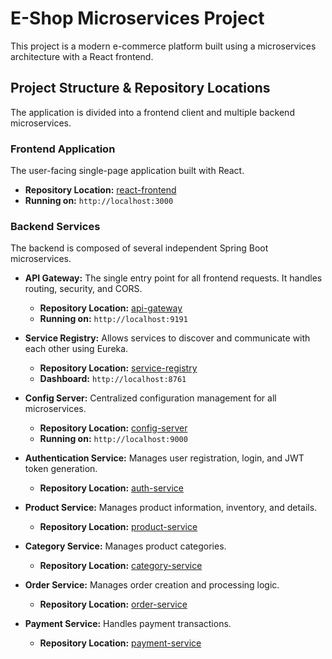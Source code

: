 # E-Shop Microservices Project

This project is a modern e-commerce platform built using a microservices architecture with a React frontend.

## Project Structure & Repository Locations

The application is divided into a frontend client and multiple backend microservices.

### Frontend Application

The user-facing single-page application built with React.

-   **Repository Location:** [react-frontend](https://github.com/gitruns/eshop/tree/main/react-frontend)
-   **Running on:** `http://localhost:3000`

### Backend Services

The backend is composed of several independent Spring Boot microservices.

-   **API Gateway:** The single entry point for all frontend requests. It handles routing, security, and CORS.
    -   **Repository Location:** [api-gateway](https://github.com/gitruns/eshop/tree/main/api-gateway)
    -   **Running on:** `http://localhost:9191`

-   **Service Registry:** Allows services to discover and communicate with each other using Eureka.
    -   **Repository Location:** [service-registry](https://github.com/gitruns/eshop/tree/main/service-registry)
    -   **Dashboard:** `http://localhost:8761`

-   **Config Server:** Centralized configuration management for all microservices.
    -   **Repository Location:** [config-server](https://github.com/gitruns/eshop/tree/main/config-server)
    -   **Running on:** `http://localhost:9000`

-   **Authentication Service:** Manages user registration, login, and JWT token generation.
    -   **Repository Location:** [auth-service](https://github.com/gitruns/eshop/tree/main/auth-service)

-   **Product Service:** Manages product information, inventory, and details.
    -   **Repository Location:** [product-service](https://github.com/gitruns/eshop/tree/main/product-service)

-   **Category Service:** Manages product categories.
    -   **Repository Location:** [category-service](https://github.com/gitruns/eshop/tree/main/category-service)

-   **Order Service:** Manages order creation and processing logic.
    -   **Repository Location:** [order-service](https://github.com/gitruns/eshop/tree/main/order-service)

-   **Payment Service:** Handles payment transactions.
    -   **Repository Location:** [payment-service](https://github.com/gitruns/eshop/tree/main/payment-service)
